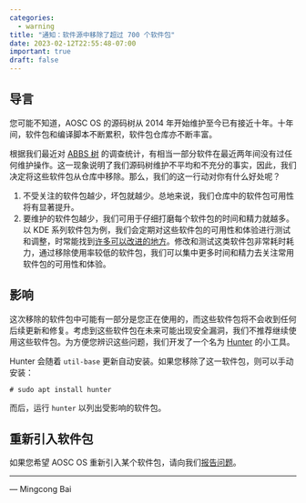 ```yaml
---
categories:
  - warning
title: "通知：软件源中移除了超过 700 个软件包"
date: 2023-02-12T22:55:48-07:00
important: true
draft: false
---
```


导言
----

您可能不知道，AOSC OS 的源码树从 2014 年开始维护至今已有接近十年。十年间，软件包和编译脚本不断累积，软件包仓库亦不断丰富。

根据我们最近对 [ABBS 树](https://github.com/AOSC-Dev/aosc-os-abbs) 的调查统计，有相当一部分软件在最近两年间没有过任何维护操作。这一现象说明了我们源码树维护不平均和不充分的事实，因此，我们决定将这些软件包从仓库中移除。那么，我们的这一行动对你有什么好处呢？

1. 不受关注的软件包越少，坏包就越少。总地来说，我们仓库中的软件包可用性将有显著提升。
2. 要维护的软件包越少，我们可用于仔细打磨每个软件包的时间和精力就越多。以 KDE 系列软件包为例，我们会定期对这些软件包的可用性和体验进行测试和调整，时常能找到[许多可以改进的地方](https://wiki.aosc.io/developer/minutes/20230204/)。修改和测试这类软件包非常耗时耗力，通过移除使用率较低的软件包，我们可以集中更多时间和精力去关注常用软件包的可用性和体验。

影响
----

这次移除的软件包中可能有一部分是您正在使用的，而这些软件包将不会收到任何后续更新和修复。考虑到这些软件包在未来可能出现安全漏洞，我们不推荐继续使用这些软件包。为方便您辨识这些问题，我们开发了一个名为 [Hunter](https://github.com/AOSC-Dev/hunter) 的小工具。

Hunter 会随着 `util-base` 更新自动安装。如果您移除了这一软件包，则可以手动安装：

```
# sudo apt install hunter
```

而后，运行 `hunter` 以列出受影响的软件包。

重新引入软件包
--------------

如果您希望 AOSC OS 重新引入某个软件包，请向我们[报告问题](https://github.com/AOSC-Dev/aosc-os-abbs/issues/new?assignees=&labels=&template=bug-report.yml)。

---

— Mingcong Bai
